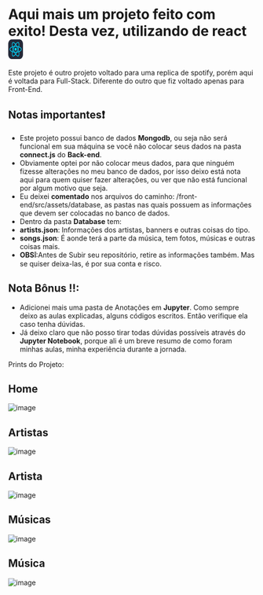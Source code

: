 # Aqui mais um projeto feito com exito! Desta vez, utilizando de react <img align="center" alt="Felix-GITHUB" height="40" width="30" src="https://github.com/tandpfun/skill-icons/blob/main/icons/React-Dark.svg"> 

Este projeto é outro projeto voltado para uma replica de spotify, porém aqui é voltada para Full-Stack. Diferente do outro que fiz voltado apenas para Front-End.

## Notas importantes❗

- Este projeto possui banco de dados **Mongodb**, ou seja não será funcional em sua máquina se você não colocar seus dados na pasta **connect.js** do **Back-end**.
- Obviamente optei por não colocar meus dados, para que ninguém fizesse alterações no meu banco de dados, por isso deixo está nota aqui para quem quiser fazer alterações, ou ver que não está funcional por algum motivo que seja.
- Eu deixei **comentado** nos arquivos do caminho: /front-end/src/assets/database, as pastas nas quais possuem as informações que devem ser colocadas no banco de dados.
- Dentro da pasta **Database** tem:
- **artists.json**: Informações dos artistas, banners e outras coisas do tipo.
- **songs.json**: É aonde terá a parte da música, tem fotos, músicas e outras coisas mais.
- **OBS❕**:Antes de Subir seu repositório, retire as informações também. Mas se quiser deixa-las, é por sua conta e risco.


## Nota Bônus ‼:

- Adicionei mais uma pasta de Anotações em **Jupyter**. Como sempre deixo as aulas explicadas, alguns códigos escritos. Então verifique ela caso tenha dúvidas.
- Já deixo claro que não posso tirar todas dúvidas possíveis através do **Jupyter Notebook**, porque ali é um breve resumo de como foram minhas aulas, minha experiência durante a jornada. 

Prints do Projeto:

## Home

![image](https://github.com/user-attachments/assets/f7be0dac-4897-4b5b-bd80-4fbed9a35e0c)

## Artistas

![image](https://github.com/user-attachments/assets/5ba18f73-c41b-45c6-af90-23a53e6d1c90)

## Artista

![image](https://github.com/user-attachments/assets/0a946344-de77-4da5-943e-d94c158c8264)


## Músicas

![image](https://github.com/user-attachments/assets/4671256c-b00c-467f-bd82-0f85b65bb2eb)

## Música

![image](https://github.com/user-attachments/assets/47fce4cc-84db-4e50-9279-10e86eca0a57)




